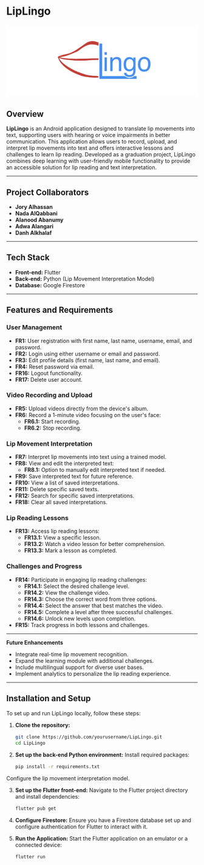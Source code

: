 # LipLingo
![LipLingo Logo](liplingo/assets/logo.png)

## Overview
**LipLingo** is an Android application designed to translate lip movements into text, supporting users with hearing or voice impairments in better communication. This application allows users to record, upload, and interpret lip movements into text and offers interactive lessons and challenges to learn lip reading. Developed as a graduation project, LipLingo combines deep learning with user-friendly mobile functionality to provide an accessible solution for lip reading and text interpretation.

---

## Project Collaborators
- **Jory Alhassan**
- **Nada AlQabbani**
- **Alanood Abanumy**
- **Adwa Alangari**
- **Danh Alkhalaf**

---

## Tech Stack
- **Front-end:** Flutter
- **Back-end:** Python (Lip Movement Interpretation Model)
- **Database:** Google Firestore

---

## Features and Requirements

### User Management
- **FR1:** User registration with first name, last name, username, email, and password.
- **FR2:** Login using either username or email and password.
- **FR3:** Edit profile details (first name, last name, and email).
- **FR4:** Reset password via email.
- **FR16:** Logout functionality.
- **FR17:** Delete user account.

### Video Recording and Upload
- **FR5:** Upload videos directly from the device's album.
- **FR6:** Record a 1-minute video focusing on the user's face:
  - **FR6.1:** Start recording.
  - **FR6.2:** Stop recording.

### Lip Movement Interpretation
- **FR7:** Interpret lip movements into text using a trained model.
- **FR8:** View and edit the interpreted text:
  - **FR8.1:** Option to manually edit interpreted text if needed.
- **FR9:** Save interpreted text for future reference.
- **FR10:** View a list of saved interpretations.
- **FR11:** Delete specific saved texts.
- **FR12:** Search for specific saved interpretations.
- **FR18:** Clear all saved interpretations.

### Lip Reading Lessons
- **FR13:** Access lip reading lessons:
  - **FR13.1:** View a specific lesson.
  - **FR13.2:** Watch a video lesson for better comprehension.
  - **FR13.3:** Mark a lesson as completed.

### Challenges and Progress
- **FR14:** Participate in engaging lip reading challenges:
  - **FR14.1:** Select the desired challenge level.
  - **FR14.2:** View the challenge video.
  - **FR14.3:** Choose the correct word from three options.
  - **FR14.4:** Select the answer that best matches the video.
  - **FR14.5:** Complete a level after three successful challenges.
  - **FR14.6:** Unlock new levels upon completion.
- **FR15:** Track progress in both lessons and challenges.

---
**Future Enhancements**

- Integrate real-time lip movement recognition.
- Expand the learning module with additional challenges.
- Include multilingual support for diverse user bases.
- Implement analytics to personalize the lip reading experience.

---

## Installation and Setup
To set up and run LipLingo locally, follow these steps:

1. **Clone the repository:**
   ```bash
   git clone https://github.com/yourusername/LipLingo.git
   cd LipLingo
2. **Set up the back-end Python environment:**
Install required packages:
   ```bash
   pip install -r requirements.txt
Configure the lip movement interpretation model.

3. **Set up the Flutter front-end:**
Navigate to the Flutter project directory and install dependencies:
   ```bash
   flutter pub get
   
4. **Configure Firestore:**
Ensure you have a Firestore database set up and configure authentication for Flutter to interact with it.

5. **Run the Application:**
Start the Flutter application on an emulator or a connected device:
   ```bash
   flutter run
